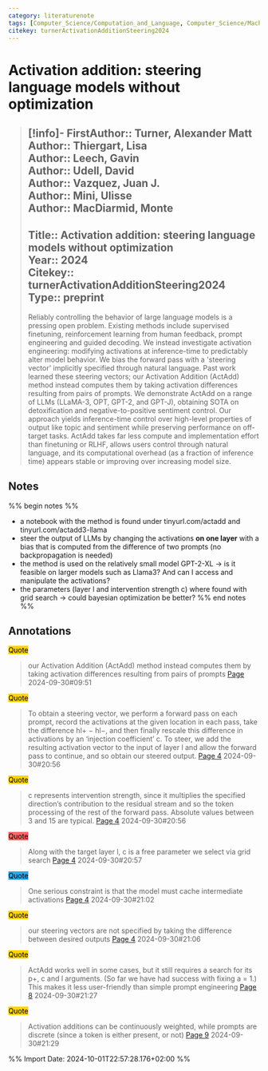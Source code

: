 ```yaml
---
category: literaturenote
tags: [Computer_Science/Computation_and_Language, Computer_Science/Machine_Learning, recommended, reading_complete]
citekey: turnerActivationAdditionSteering2024
---
```

# Activation addition: steering language models without optimization

> [!info]-
> **FirstAuthor**:: Turner, Alexander Matt  
> **Author**:: Thiergart, Lisa  
> **Author**:: Leech, Gavin  
> **Author**:: Udell, David  
> **Author**:: Vazquez, Juan J.  
> **Author**:: Mini, Ulisse  
> **Author**:: MacDiarmid, Monte  
> ---    
> **Title**:: Activation addition: steering language models without optimization  
> **Year**:: 2024   
> **Citekey**:: turnerActivationAdditionSteering2024  
> **Type**:: preprint
> ---
> Reliably controlling the behavior of large language models is a pressing open problem. Existing methods include supervised finetuning, reinforcement learning from human feedback, prompt engineering and guided decoding. We instead investigate activation engineering: modifying activations at inference-time to predictably alter model behavior. We bias the forward pass with a 'steering vector' implicitly specified through natural language. Past work learned these steering vectors; our Activation Addition (ActAdd) method instead computes them by taking activation differences resulting from pairs of prompts. We demonstrate ActAdd on a range of LLMs (LLaMA-3, OPT, GPT-2, and GPT-J), obtaining SOTA on detoxification and negative-to-positive sentiment control. Our approach yields inference-time control over high-level properties of output like topic and sentiment while preserving performance on off-target tasks. ActAdd takes far less compute and implementation effort than finetuning or RLHF, allows users control through natural language, and its computational overhead (as a fraction of inference time) appears stable or improving over increasing model size.

## Notes
%% begin notes %%
- a notebook with the method is found under tinyurl.com/actadd and tinyurl.com/actadd3-llama
- steer the output of LLMs by changing the activations **on one layer** with a bias that is computed from the difference of two prompts (no backpropagation is needed)
- the method is used on the relatively small model GPT-2-XL -> is it feasible on larger models such as Llama3? And can I access and manipulate the activations?
- the parameters (layer l and intervention strength c) where found with grid search -> could bayesian optimization be better?
%% end notes %%

## Annotations
<mark style="background-color: #ffd400">Quote</mark>
> our Activation Addition (ActAdd) method instead computes them by taking activation differences resulting from pairs of prompts
> [Page ](zotero://open-pdf/library/items/UWUCEGH9?page=) 2024-09-30#09:51

<mark style="background-color: #ffd400">Quote</mark>
> To obtain a steering vector, we perform a forward pass on each prompt, record the activations at the given location in each pass, take the difference hl+ − hl−, and then finally rescale this difference in activations by an ‘injection coefficient’ c. To steer, we add the resulting activation vector to the input of layer l and allow the forward pass to continue, and so obtain our steered output.
> [Page 4](zotero://open-pdf/library/items/UWUCEGH9?page=4) 2024-09-30#20:56

<mark style="background-color: #ffd400">Quote</mark>
> c represents intervention strength, since it multiplies the specified direction’s contribution to the residual stream and so the token processing of the rest of the forward pass. Absolute values between 3 and 15 are typical.
> [Page 4](zotero://open-pdf/library/items/UWUCEGH9?page=4) 2024-09-30#20:56

<mark style="background-color: #ff6666">Quote</mark>
> Along with the target layer l, c is a free parameter we select via grid search
> [Page 4](zotero://open-pdf/library/items/UWUCEGH9?page=4) 2024-09-30#20:57

<mark style="background-color: #2ea8e5">Quote</mark>
> One serious constraint is that the model must cache intermediate activations
> [Page 4](zotero://open-pdf/library/items/UWUCEGH9?page=4) 2024-09-30#21:02

<mark style="background-color: #ffd400">Quote</mark>
> our steering vectors are not specified by taking the difference between desired outputs
> [Page 4](zotero://open-pdf/library/items/UWUCEGH9?page=4) 2024-09-30#21:06

<mark style="background-color: #ffd400">Quote</mark>
> ActAdd works well in some cases, but it still requires a search for its p+, c and l arguments. (So far we have had success with fixing a = 1.) This makes it less user-friendly than simple prompt engineering
> [Page 8](zotero://open-pdf/library/items/UWUCEGH9?page=8) 2024-09-30#21:27

<mark style="background-color: #ffd400">Quote</mark>
> Activation additions can be continuously weighted, while prompts are discrete (since a token is either present, or not)
> [Page 9](zotero://open-pdf/library/items/UWUCEGH9?page=9) 2024-09-30#21:29




%% Import Date: 2024-10-01T22:57:28.176+02:00 %%
